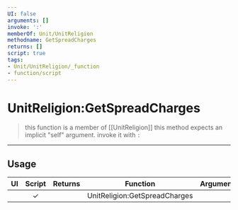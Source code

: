 ```yaml
---
UI: false
arguments: []
invoke: ':'
memberOf: Unit/UnitReligion
methodname: GetSpreadCharges
returns: []
script: true
tags:
- Unit/UnitReligion/_function
- function/script
---
```

# UnitReligion:GetSpreadCharges
> this function is a member of [[UnitReligion]]
> this method expects an implicit "self" argument. invoke it with `:`
-----
## Usage
|  UI | Script | Returns | Function | Arguments |
|:---:|:------:|-------:|:--------:|:---------|
| |✓||UnitReligion:GetSpreadCharges||

